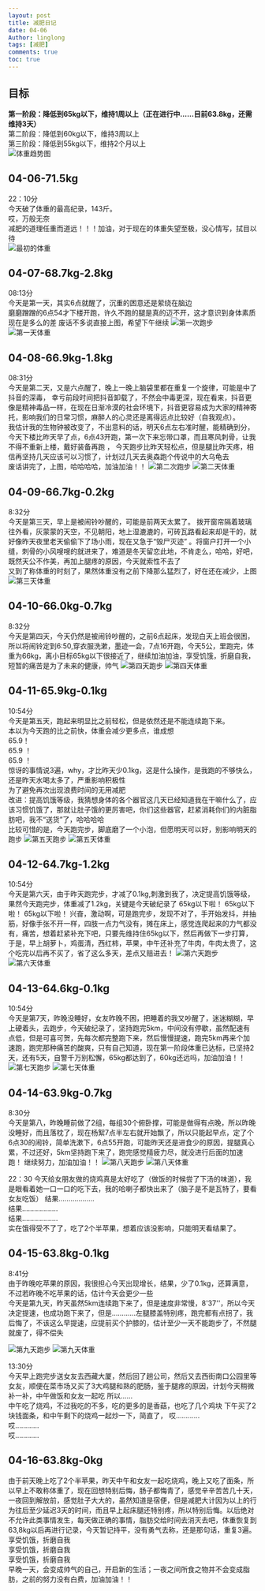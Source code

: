 ```yaml
---
layout: post
title: 减肥日记
date: 04-06
Author: linglong
tags: [减肥]
comments: true
toc: true
---
```


## 目标
**第一阶段：降低到65kg以下，维持1周以上（正在进行中……目前63.8kg，还需维持3天）**  
第二阶段：降低到60kg以下，维持3周以上   
第三阶段：降低到55kg以下，维持2个月以上   
![体重趋势图](https://raw.githubusercontent.com/oplogs/oplogs.github.io/master/images/weight/weight-trend.png)  

## 04-06-71.5kg 
22：10分     
今天破了体重的最高纪录，143斤。  
哎，万般无奈  
减肥的道理任重而道远！！！加油，对于现在的体重失望至极，没心情写，拭目以待  
![最初的体重](https://raw.githubusercontent.com/oplogs/oplogs.github.io/master/images/weight/04-06-weight.png)

## 04-07-68.7kg-2.8kg
08:13分  
今天是第一天，其实6点就醒了，沉重的困意还是萦绕在脑边  
 磨磨蹭蹭的6点54才下楼开跑，许久不跑的腿是真的迈不开，这才意识到身体素质现在是多么的差
 废话不多说直接上图，希望下午继续
 ![第一次跑步](https://raw.githubusercontent.com/oplogs/oplogs.github.io/master/images/weight/04-07-run.png)
 ![第一天体重](https://raw.githubusercontent.com/oplogs/oplogs.github.io/master/images/weight/04-07-weight.png)
 
## 04-08-66.9kg-1.8kg
08:31分  
今天是第二天，又是六点醒了，晚上一晚上脑袋里都在重复一个旋律，可能是中了抖音的深毒，
幸亏前段时间把抖音卸载了，不然会中毒更深，现在看来，抖音更像是精神毒品一样，在现在日渐冷漠的社会环境下，抖音更容易成为大家的精神寄托，影响我们的日常习惯，麻醉人的心灵还是离得远点比较好（自我观点）。    
我估计我的生物钟被改变了，不出意料的话，明天6点左右准时醒，能精确到分，今天下楼比昨天早了点，6点43开跑，第一次下来忘带口罩，而且寒风刺骨，让我不得不重新上楼，戴好装备再跑 ， 今天跑步比昨天轻松点，但是腿比昨天疼，相信再坚持几天应该可以习惯了，计划过几天去奥森跑个传说中的大乌龟去  
废话讲完了，上图，哈哈哈哈，加油加油！！
 ![第二次跑步](https://raw.githubusercontent.com/oplogs/oplogs.github.io/master/images/weight/04-08-run.png)
 ![第二天体重](https://raw.githubusercontent.com/oplogs/oplogs.github.io/master/images/weight/04-08-weight.png)
 
##  04-09-66.7kg-0.2kg
8:32分  
今天是第三天，早上是被闹铃吵醒的，可能是前两天太累了。
拨开窗帘隔着玻璃往外看，灰蒙蒙的天空，不见朝阳，地上湿漉漉的，可砖瓦路看起来却是干的，就好像昨天夜里老天偷偷下了场小雨，现在又急于“毁尸灭迹” 。将窗户打开一个小缝，刺骨的小风嗖嗖的就进来了，难道是冬天留恋此地，不肯走么，哈哈，好吧，既然天公不作美，再加上腿疼的原因，今天就索性不去了  
又到了称体重的时刻了，果然体重没有之前下降那么猛烈了，好在还在减少，上图
 ![第三天体重](https://raw.githubusercontent.com/oplogs/oplogs.github.io/master/images/weight/04-09-weight.png)
 
## 04-10-66.0kg-0.7kg
8:32分  
今天是第四天，今天仍然是被闹铃吵醒的，之前6点起床，发现白天上班会很困，所以将闹铃定到6:50,穿衣服洗漱，墨迹一会，7点16开跑，今天5公，里跑完，体重为66kg，离小目标65kg以下很接近了，继续加油加油，享受饥饿，折磨自我，短暂的痛苦是为了未来的健康，帅气
 ![第四天跑步](https://raw.githubusercontent.com/oplogs/oplogs.github.io/master/images/weight/04-10-run.png)
![第四天体重](https://raw.githubusercontent.com/oplogs/oplogs.github.io/master/images/weight/04-10-weight.png)

## 04-11-65.9kg-0.1kg
10:54分  
今天是第五天，跑起来明显比之前轻松，但是依然还是不能连续跑下来。  
本以为今天跑的比之前快，体重会减少更多点，谁成想  
65.9！    
65.9 ！   
65.9 ！   
惊讶的事情说3遍，why，才比昨天少0.1kg，这是什么操作，是我跑的不够快么，还是昨天水喝太多了，严重影响积极性     
为了避免再次出现浪费时间的无用减肥    
改进：提高饥饿等级，我猜想身体的各个器官这几天已经知道我在干嘛什么了，应该习惯饥饿了，那就让肚子饿的更厉害吧，你们这些器官，赶紧消耗你们的内脏脂肪吧，我不“送货”了，哈哈哈哈  
比较可惜的是，今天跑完步，脚底磨了一个小泡，但愿明天可以好，别影响明天的跑步
 ![第五天跑步](https://raw.githubusercontent.com/oplogs/oplogs.github.io/master/images/weight/04-11-run.png)
![第五天体重](https://raw.githubusercontent.com/oplogs/oplogs.github.io/master/images/weight/04-11-weight.png)

## 04-12-64.7kg-1.2kg
10:54分  
今天是第六天，由于昨天跑完步，才减了0.1kg,刺激到我了，决定提高饥饿等级，果然今天跑完步，体重减了1.2kg，关键是今天破纪录了
65kg以下啦！
65kg以下啦！
65kg以下啦！
兴奋，激动啊，可是跑完步，发现不对了，手开始发抖，并抽筋，好像手张不开一样，四肢一点力气没有，摊在床上，感觉连爬起来的力气都没有，痛苦，想着赶紧补充下吧，只要先维持住65kg以下，然后再做下一步打算，于是，早上胡萝卜，鸡蛋清，西红柿，苹果，中午还补充了牛肉，牛肉太贵了，这个吃完以后再不买了，省了这么多天，差点又赔进去！
 ![第六天跑步](https://raw.githubusercontent.com/oplogs/oplogs.github.io/master/images/weight/04-12-run.png)
![第六天体重](https://raw.githubusercontent.com/oplogs/oplogs.github.io/master/images/weight/04-12-weight.png)

## 04-13-64.6kg-0.1kg
10:54分  
今天是第7天，昨晚没睡好，女友昨晚不困，把睡着的我又吵醒了，迷迷糊糊，早上硬着头，去跑步，今天破纪录了，坚持跑完5km，中间没有停歇，虽然配速有点低，但是可喜可贺，先每次都完整跑下来，然后慢慢提速，跑完5km再来个加速跑，跑完那种痛苦的酸爽，只有自己知道，现在第一阶段体重已达标，已坚持2天，还有5天，自警千万别松懈，65kg都达到了，60kg还远吗，加油加油！！
 ![第七天跑步](https://raw.githubusercontent.com/oplogs/oplogs.github.io/master/images/weight/04-13-run.png)
![第七天体重](https://raw.githubusercontent.com/oplogs/oplogs.github.io/master/images/weight/04-13-weight.png)

## 04-14-63.9kg-0.7kg
8:30分    
今天是第八，昨晚睡前做了2组，每组30个俯卧撑，可能是做得有点晚，所以昨晚没睡好，而且落枕了，现在杨絮7点半左右就开始飘了，所以只能起早点，定了个6点30的闹铃，简单洗漱下，6点55开跑，可能昨天还是进食少的原因，提腿真心累，不过还好，5km坚持跑下来了，跑完感觉精疲力尽，就没进行后面的加速跑！
继续努力，加油加油！！
 ![第八天跑步](https://raw.githubusercontent.com/oplogs/oplogs.github.io/master/images/weight/04-14-run.png)
![第八天体重](https://raw.githubusercontent.com/oplogs/oplogs.github.io/master/images/weight/04-14-weight.png)

22：30
今天给女朋友做的烧鸡真是太好吃了（做饭的时候尝了下汤的味道），我是眼看着她一口一口的吃下去，我的哈喇子都快出来了（脑子是不是瓦特了，要看女友吃饭） 
结果………………   
结果………………   
结果………………   
实在饿得受不了了，吃了2个半苹果，想着应该没影响，只能明天看结果了。  

## 04-15-63.8kg-0.1kg
8:41分  
由于昨晚吃苹果的原因，我很担心今天出现增长，结果，少了0.1kg，还算满意，不过若昨晚不吃苹果的话，估计今天会更少一些  
今天是第九天，昨天虽然5km连续跑下来了，但是速度非常慢，8'37''，所以今天决定提速，也成功跑下来了，但是…………左腿膝盖特别疼，跑完都有点拐了，我后悔了，不该这么早提速，应提前买个护膝的，估计至少一天不能跑步了，不然腿就废了，得不偿失

 ![第九天跑步](https://raw.githubusercontent.com/oplogs/oplogs.github.io/master/images/weight/04-15-run.png)
![第九天体重](https://raw.githubusercontent.com/oplogs/oplogs.github.io/master/images/weight/04-15-weight.png)

13:30分  
今天早上跑完步送女友去西藏大厦，然后回了趟公司，然后又去西街南口公园里等女友，顺便在菜市场又买了3大鸡腿和熟的肥肠，鉴于腿疼的原因，计划今天稍微补一补，中午做饭和女友一起吃
所以……  
中午吃了烧鸡，不过我吃的不多，吃的更多的是香菇，也吃了几个鸡块
下午买了2块钱面条，和中午剩下的烧鸡一起炒一下，简直了，
哎…………  
哎…………  
哎…………  

## 04-16-63.8kg-0kg
由于前天晚上吃了2个半苹果，昨天中午和女友一起吃烧鸡，晚上又吃了面条，所以早上不敢称体重了，现在回想特别后悔，肠子都悔青了，感觉辛辛苦苦几十天，一夜回到解放前，感觉肚子大大的，虽然知道是宿便，但是减肥大计因为以上的行为往后至少延迟3天的时间，而且早上起床腿还特别疼，所以特别后悔。以后绝对不允许此类事情发生，每天做正确的事情，脂肪交给时间去消灭去吧，体重恢复到63,8kg以后再进行记录，今天暂记持平，没有勇气去称，还是那句话，重复3遍。  
享受饥饿，折磨自我  
享受饥饿，折磨自我  
享受饥饿，折磨自我  
早晚一天，会变成帅气的自己，开启新的生活；一夜之间所食之物并不会变成脂肪，之前的努力没有白费，加油加油！！